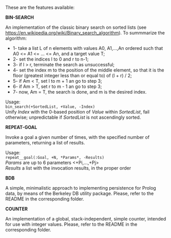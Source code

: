 These are the features available:

**BIN-SEARCH**

An implementation of the classic binary search on sorted lists (see https://en.wikipedia.org/wiki/Binary_search_algorithm).
To summmarize the algorithm:

- 1- take a list L of n elements with values A0, A1,...,An ordered such that A0 <= A1 <= ... <= An, and a target value T;
- 2- set the indices l to 0 and r to n-1;
- 3- if l > r, terminate the search as unsuccessful;
- 4- set the index m to the position of the middle element, so that it is the floor (greatest integer less than or equal to) of (l + r) / 2;
- 5- if Am < T, set l to m + 1 an go to step 3;
- 6- if Am > T, set r to m - 1 an go to step 3;
- 7- now, Am = T, the search is done, and m is the desired index.

Usage:  
`bin_search(+SortedList, +Value, -Index)`  
Unify *Index* with the 0-based position of *Value* within *SortedList*, fail otherwise; unpredictable if *SortedList* is not ascendingly sorted.

**REPEAT-GOAL**

Invoke a goal a given number of times, with the specified number of parameters, returning a list of results.

Usage:  
`repeat__goal(:Goal, +N, *Params*, -Results)`  
*Params* are up to 6 parameters <+Pi,...,+Pj>  
*Results* a list with the invocation results, in the proper order  

**BDB**

A simple, minimalistic approach to implementing persistence for Prolog data, by means of the Berkeley DB utility package. Please, refer to the README in the corresponding folder.

**COUNTER**

An implementation of a global, stack-independent, simple counter, intended for use with integer values. Please, refer to the README in the corresponding folder.
	   



